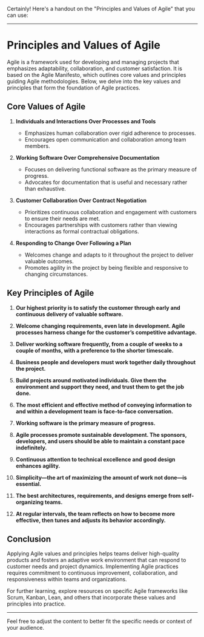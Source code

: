 Certainly! Here's a handout on the "Principles and Values of Agile" that you can use:

---

# Principles and Values of Agile

Agile is a framework used for developing and managing projects that emphasizes adaptability, collaboration, and customer satisfaction. It is based on the Agile Manifesto, which outlines core values and principles guiding Agile methodologies. Below, we delve into the key values and principles that form the foundation of Agile practices.

## Core Values of Agile

1. **Individuals and Interactions Over Processes and Tools**
   - Emphasizes human collaboration over rigid adherence to processes.
   - Encourages open communication and collaboration among team members.
  
2. **Working Software Over Comprehensive Documentation**
   - Focuses on delivering functional software as the primary measure of progress.
   - Advocates for documentation that is useful and necessary rather than exhaustive.

3. **Customer Collaboration Over Contract Negotiation**
   - Prioritizes continuous collaboration and engagement with customers to ensure their needs are met.
   - Encourages partnerships with customers rather than viewing interactions as formal contractual obligations.

4. **Responding to Change Over Following a Plan**
   - Welcomes change and adapts to it throughout the project to deliver valuable outcomes.
   - Promotes agility in the project by being flexible and responsive to changing circumstances.

## Key Principles of Agile

1. **Our highest priority is to satisfy the customer through early and continuous delivery of valuable software.**

2. **Welcome changing requirements, even late in development. Agile processes harness change for the customer’s competitive advantage.**

3. **Deliver working software frequently, from a couple of weeks to a couple of months, with a preference to the shorter timescale.**

4. **Business people and developers must work together daily throughout the project.**

5. **Build projects around motivated individuals. Give them the environment and support they need, and trust them to get the job done.**

6. **The most efficient and effective method of conveying information to and within a development team is face-to-face conversation.**

7. **Working software is the primary measure of progress.**

8. **Agile processes promote sustainable development. The sponsors, developers, and users should be able to maintain a constant pace indefinitely.**

9. **Continuous attention to technical excellence and good design enhances agility.**

10. **Simplicity—the art of maximizing the amount of work not done—is essential.**

11. **The best architectures, requirements, and designs emerge from self-organizing teams.**

12. **At regular intervals, the team reflects on how to become more effective, then tunes and adjusts its behavior accordingly.**

## Conclusion

Applying Agile values and principles helps teams deliver high-quality products and fosters an adaptive work environment that can respond to customer needs and project dynamics. Implementing Agile practices requires commitment to continuous improvement, collaboration, and responsiveness within teams and organizations.

For further learning, explore resources on specific Agile frameworks like Scrum, Kanban, Lean, and others that incorporate these values and principles into practice.

--- 

Feel free to adjust the content to better fit the specific needs or context of your audience.